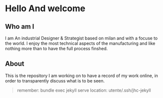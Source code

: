 # Hello And welcome  


## Who am I

I am An industrial Designer & Strategist based on milan and with a focuse to the world.
I enjoy the most technical aspects of the manufacturing and like nothing more than to have the full process finshed.
## About

This is the repository I am working on to have a record of my work online, in order to transparently discuss what is to be seen.
>remember: bundle exec jekyll serve
>location: utente/.ssh/jhc-jekyll
